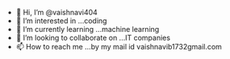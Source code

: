 - 👋 Hi, I’m @vaishnavi404
- 👀 I’m interested in ...coding 
- 🌱 I’m currently learning ...machine learning
- 💞️ I’m looking to collaborate on ...IT companies
- 📫 How to reach me ...by my mail id vaishnavib1732gmail.com

<!---
vaishnavi404/vaishnavi404 is a ✨ special ✨ repository because its `README.md` (this file) appears on your GitHub profile.
You can click the Preview link to take a look at your changes.
--->
